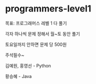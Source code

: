 # programmers-level1

목표: 프로그래머스 레벨 1 다 풀기


각자 하나씩 문제 정해서 월~토 동안 풀기


토요일까지 안하면 문제 당 500원


주석필수~


김예원, 홍영선 - Python


황승혜 - Java
